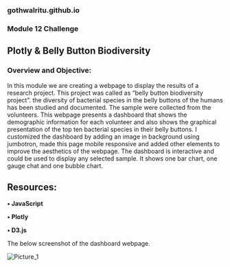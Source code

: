 ### gothwalritu.github.io

### Module 12 Challenge

## Plotly & Belly Button Biodiversity

### Overview and Objective:

In this module we are creating a webpage to display the results of a research project. This project was called as “belly button biodiversity project”. the diversity of bacterial species in the belly buttons of the humans has been studied and documented. The sample were collected from the volunteers. This webpage presents a dashboard that shows the demographic information for each volunteer and also shows the graphical presentation of the top ten bacterial species in their belly buttons. 
I customized the dashboard by adding an image in background using jumbotron, made this page mobile responsive and added other elements to improve the aesthetics of the webpage. The dashboard is interactive and could be used to display any selected sample. It shows one bar chart, one gauge chat and one bubble chart.

## Resources:

**•	JavaScript**

**•	Plotly**

**•	D3.js**

The below screenshot of the dashboard webpage.

![Picture_1](https://github.com/gothwalritu/gothwalritu.github.io/blob/main/image/2022-09-10.png)
